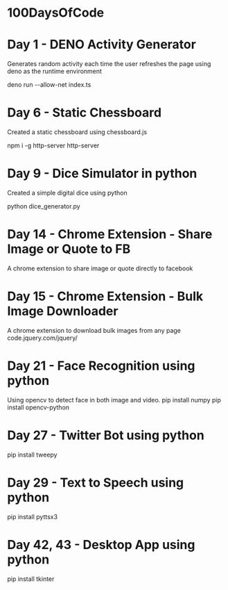 # 100DaysOfCode

# Day 1 - DENO Activity Generator

Generates random activity each time the user refreshes the page using deno as the runtime environment

deno run --allow-net index.ts

# Day 6 - Static Chessboard

Created a static chessboard using chessboard.js

npm i -g http-server
http-server

# Day 9 - Dice Simulator in python

Created a simple digital dice using python 

python dice_generator.py

# Day 14 - Chrome Extension - Share Image or Quote to FB

A chrome extension to share image or quote directly to facebook

# Day 15 - Chrome Extension - Bulk Image Downloader

A chrome extension to download bulk images from any page
code.jquery.com/jquery/

# Day 21 - Face Recognition using python

Using opencv to detect face in both image and video.
pip install numpy
pip install opencv-python

# Day 27 - Twitter Bot using python
pip install tweepy

# Day 29 - Text to Speech using python
pip install pyttsx3

# Day 42, 43 - Desktop App using python
pip install tkinter